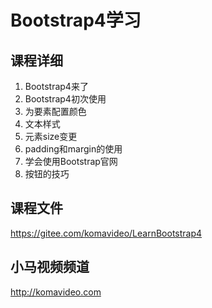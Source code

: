 Bootstrap4学习
=============

## 课程详细

1. Bootstrap4来了
2. Bootstrap4初次使用
3. 为要素配置颜色
4. 文本样式
5. 元素size变更
6. padding和margin的使用
7. 学会使用Bootstrap官网
8. 按钮的技巧

## 课程文件

https://gitee.com/komavideo/LearnBootstrap4

## 小马视频频道

http://komavideo.com
